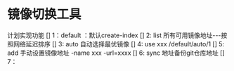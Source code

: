 # 镜像切换工具

计划实现功能
[] 1：default ：默认create-index
[] 2:   list 所有可用镜像地址---按照网络延迟排序
[] 3:   auto 自动选择最优镜像
[] 4:   use xxx /default/auto/1
[] 5:   add  手动设置镜像地址
        -name  xxx  -url=xxxx
[] 6:   sync 地址备份git仓库地址
[] 7：
